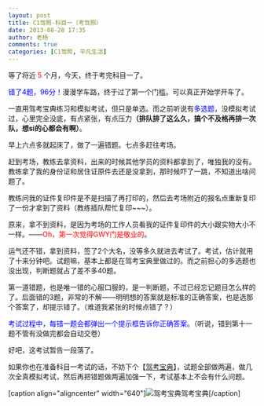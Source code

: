 ```yaml
---
layout: post
title: C1驾照-科目一（考驾照）
date: 2013-08-28 17:35
author: 老杨
comments: true
categories: [C1驾照, 平凡生活]
---
```

等了将近 <span style="color: #ff0000;">5</span> 个月，今天，终于考完科目一了。

<span style="color: #0000ff;">错了4题，96分！</span>漫漫学车路，终于过了第一个门槛。可以真正开始学开车了。

<!--more-->

一直用驾考宝典练习和模拟考试，但只是单选。而之前听说有<span style="color: #0000ff;">多选题</span>，没模拟考试过，心里完全没底，有点紧张，有点压力<strong>（排队排了这么久，搞个不及格再排一次队，想si的心都会有啊）</strong>。

早上六点多就起床了，做了一遍错题。七点多赶往考场。

赶到考场，教练去拿资料，出来的时候其他学员的资料都拿到了，唯独我的没有。教练拿了我的身份证和居住证原件去还是没拿到，那时候吓了一跳，不知道出啥问题了。

教练问我的证件复印件是不是扫描了再打印的，然后去考场附近的报名点重新复印了一份才拿到了资料（教练插队帮忙复印~~~）。

原来，拿不到资料，是因为考场的工作人员看我的证件复印件的大小跟实物大小不一样。——<span style="color: #ff0000;">Oh，第一次觉得GWY门是敬业的</span>。

运气还不错，拿到资料，签了2个大名，没等多久就进去考试了。考试，估计就用了十来分钟吧。试题嘛，基本上都是在驾考宝典里做过的。而之前担心的多选题也没出现，判断题就占了差不多40题。

第一道错题，也是唯一错的心服口服的，是一判断题，不过已经忘记题目怎么样的了。后面错的3题，非常的不解——明明想的答案就是标准的正确答案，也是选那个答案了，却提示错了。（难道我紧张的时候点错了？）

<span style="color: #0000ff;">考试过程中，每错一题会都弹出一个提示框告诉你正确答案。</span>（听说，错到第十一题不管有没做完都会自动交卷）

好吧，这考试暂告一段落了。

如果你也在准备科目一考试的话，不妨下个【<a href="http://jiakaobaodian.com/2012/download.html" rel="external nofollow" target="_blank">驾考宝典</a>】，试题全部做两遍，做几次全真模拟考试，然后再把错题做两遍加强一下，考试基本上不会有什么问题。

[caption align="aligncenter" width="640"]<img src="//cyhour.com/wp-content/uploads/2013/08/jiakaobaodian.jpg" alt="驾考宝典" />驾考宝典[/caption]

